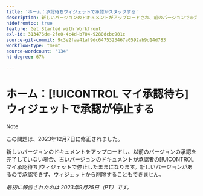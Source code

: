 ```yaml
---
title: 'ホーム：承認待ちウィジェットで承認がスタックする'
description: 新しいバージョンのドキュメントがアップロードされ、前のバージョンで未完了の承認がおこなわれると、そのドキュメントの古いバージョンが承認者の承認待ちウィジェットで停止します。 新しいバージョンがあるので承認できず、ウィジェットから削除することもできません。
hidefromtoc: true
feature: Get Started with Workfront
exl-id: 313476de-2fe0-4c4d-b704-9280dcbc901c
source-git-commit: 9c3e2faa41af9dc6475323467a0592ab9d14d783
workflow-type: tm+mt
source-wordcount: '134'
ht-degree: 67%

---
```


# ホーム：[!UICONTROL マイ承認待ち]ウィジェットで承認が停止する

<!--on WF and WFP TOCs-->

>[!NOTE]
>
>この問題は、2023年12月7日に修正されました。

新しいバージョンのドキュメントをアップロードし、以前のバージョンの承認を完了していない場合、古いバージョンのドキュメントが承認者の[!UICONTROL マイ承認待ち]ウィジェットで停止したままになります。新しいバージョンがあるので承認できず、ウィジェットから削除することもできません。

_最初に報告されたのは 2023年9月25日（PT）です。_
